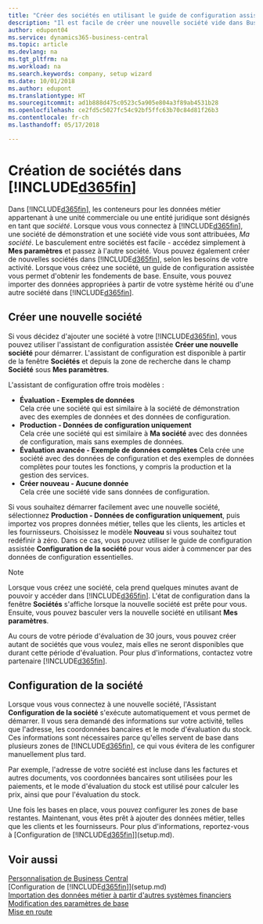 ```yaml
---
title: "Créer des sociétés en utilisant le guide de configuration assistée | Microsoft Docs"
description: "Il est facile de créer une nouvelle société vide dans Business Central. Un guide de configuration assistée vous aide à l'aide de procédures, et vous pouvez importer les données métier existantes."
author: edupont04
ms.service: dynamics365-business-central
ms.topic: article
ms.devlang: na
ms.tgt_pltfrm: na
ms.workload: na
ms.search.keywords: company, setup wizard
ms.date: 10/01/2018
ms.author: edupont
ms.translationtype: HT
ms.sourcegitcommit: ad1b888d475c0523c5a905e804a3f89ab4531b28
ms.openlocfilehash: ce2fd5c5027fc54c92bf5ffc63b70c84d81f26b3
ms.contentlocale: fr-ch
ms.lasthandoff: 05/17/2018

---
```

# <a name="creating-new-companies-in-included365finincludesd365finmdmd"></a>Création de sociétés dans [!INCLUDE[d365fin](includes/d365fin_md.md)]
Dans [!INCLUDE[d365fin](includes/d365fin_md.md)], les conteneurs pour les données métier appartenant à une unité commerciale ou une entité juridique sont désignés en tant que *société*. Lorsque vous vous connectez à [!INCLUDE[d365fin](includes/d365fin_md.md)], une société de démonstration et une société vide vous sont attribuées, *Ma société*. Le basculement entre sociétés est facile - accédez simplement à **Mes paramètres** et passez à l'autre société. Vous pouvez également créer de nouvelles sociétés dans [!INCLUDE[d365fin](includes/d365fin_md.md)], selon les besoins de votre activité. Lorsque vous créez une société, un guide de configuration assistée vous permet d'obtenir les fondements de base. Ensuite, vous pouvez importer des données appropriées à partir de votre système hérité ou d'une autre société dans [!INCLUDE[d365fin](includes/d365fin_md.md)].  

## <a name="create-new-company"></a>Créer une nouvelle société
Si vous décidez d'ajouter une société à votre [!INCLUDE[d365fin](includes/d365fin_md.md)], vous pouvez utiliser l'assistant de configuration assistée **Créer une nouvelle société** pour démarrer. L'assistant de configuration est disponible à partir de la fenêtre **Sociétés** et depuis la zone de recherche dans le champ **Société** sous **Mes paramètres**.  

L'assistant de configuration offre trois modèles :

-   **Évaluation - Exemples de données**  
    Cela crée une société qui est similaire à la société de démonstration avec des exemples de données et des données de configuration.  
-   **Production - Données de configuration uniquement**  
    Cela crée une société qui est similaire à **Ma société** avec des données de configuration, mais sans exemples de données.
-   **Évaluation avancée - Exemple de données complètes** Cela crée une société avec des données de configuration et des exemples de données complètes pour toutes les fonctions, y compris la production et la gestion des services.
-   **Créer nouveau - Aucune donnée**  
    Cela crée une société vide sans données de configuration.  

Si vous souhaitez démarrer facilement avec une nouvelle société, sélectionnez **Production - Données de configuration uniquement**, puis importez vos propres données métier, telles que les clients, les articles et les fournisseurs. Choisissez le modèle **Nouveau** si vous souhaitez tout redéfinir à zéro. Dans ce cas, vous pouvez utiliser le guide de configuration assistée **Configuration de la société** pour vous aider à commencer par des données de configuration essentielles.  

> [!NOTE]  
>   Lorsque vous créez une société, cela prend quelques minutes avant de pouvoir y accéder dans [!INCLUDE[d365fin](includes/d365fin_md.md)]. L'état de configuration dans la fenêtre **Sociétés** s'affiche lorsque la nouvelle société est prête pour vous. Ensuite, vous pouvez basculer vers la nouvelle société en utilisant **Mes paramètres**.  

Au cours de votre période d'évaluation de 30 jours, vous pouvez créer autant de sociétés que vous voulez, mais elles ne seront disponibles que durant cette période d'évaluation. Pour plus d'informations, contactez votre partenaire [!INCLUDE[d365fin](includes/d365fin_md.md)].  

## <a name="company-setup"></a>Configuration de la société
Lorsque vous vous connectez à une nouvelle société, l'Assistant **Configuration de la société** s'exécute automatiquement et vous permet de démarrer. Il vous sera demandé des informations sur votre activité, telles que l'adresse, les coordonnées bancaires et le mode d'évaluation du stock. Ces informations sont nécessaires parce qu'elles servent de base dans plusieurs zones de [!INCLUDE[d365fin](includes/d365fin_md.md)], ce qui vous évitera de les configurer manuellement plus tard.  

Par exemple, l'adresse de votre société est incluse dans les factures et autres documents, vos coordonnées bancaires sont utilisées pour les paiements, et le mode d'évaluation du stock est utilisé pour calculer les prix, ainsi que pour l'évaluation du stock.  

Une fois les bases en place, vous pouvez configurer les zones de base restantes. Maintenant, vous êtes prêt à ajouter des données métier, telles que les clients et les fournisseurs. Pour plus d'informations, reportez-vous à [Configuration de [!INCLUDE[d365fin](includes/d365fin_md.md)]](setup.md).  

## <a name="see-also"></a>Voir aussi
[Personnalisation de Business Central](ui-customizing-overview.md)  
[Configuration de [!INCLUDE[d365fin](includes/d365fin_md.md)]](setup.md)  
[Importation des données métier à partir d'autres systèmes financiers](across-import-data-configuration-packages.md)  
[Modification des paramètres de base](ui-change-basic-settings.md)  
[Mise en route](product-get-started.md)  

